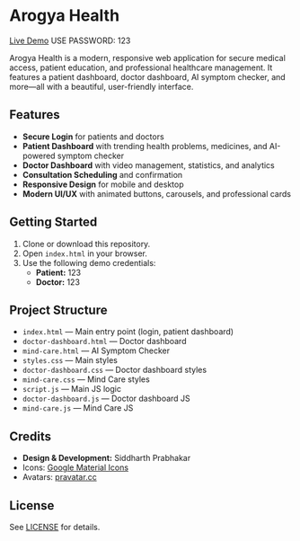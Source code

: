 # Arogya Health

[Live Demo](https://siddharth-prabhakar.github.io/AROGYA/) USE PASSWORD: 123

Arogya Health is a modern, responsive web application for secure medical access, patient education, and professional healthcare management. It features a patient dashboard, doctor dashboard, AI symptom checker, and more—all with a beautiful, user-friendly interface.

## Features
- **Secure Login** for patients and doctors
- **Patient Dashboard** with trending health problems, medicines, and AI-powered symptom checker
- **Doctor Dashboard** with video management, statistics, and analytics
- **Consultation Scheduling** and confirmation
- **Responsive Design** for mobile and desktop
- **Modern UI/UX** with animated buttons, carousels, and professional cards

## Getting Started
1. Clone or download this repository.
2. Open `index.html` in your browser.
3. Use the following demo credentials:
   - **Patient:** 123
   - **Doctor:** 123

## Project Structure
- `index.html` — Main entry point (login, patient dashboard)
- `doctor-dashboard.html` — Doctor dashboard
- `mind-care.html` — AI Symptom Checker
- `styles.css` — Main styles
- `doctor-dashboard.css` — Doctor dashboard styles
- `mind-care.css` — Mind Care styles
- `script.js` — Main JS logic
- `doctor-dashboard.js` — Doctor dashboard JS
- `mind-care.js` — Mind Care JS

## Credits
- **Design & Development:** Siddharth Prabhakar
- Icons: [Google Material Icons](https://fonts.google.com/icons)
- Avatars: [pravatar.cc](https://pravatar.cc/)

## License
See [LICENSE](LICENSE) for details.
